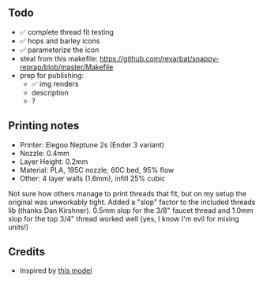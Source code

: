 
## Todo

* ✅ complete thread fit testing
* ✅ hops and barley icons
* ✅ parameterize the icon
* steal from this makefile: https://github.com/revarbat/snappy-reprap/blob/master/Makefile
* prep for publishing:
  * ✅ img renders
  * description
  * ?
 
## Printing notes

* Printer: Elegoo Neptune 2s (Ender 3 variant)
* Nozzle: 0.4mm
* Layer Height: 0.2mm
* Material: PLA, 195C nozzle, 60C bed, 95% flow
* Other: 4 layer walls (1.6mm), infill 25% cubic

Not sure how others manage to print threads that fit, but on my setup the original was unworkably tight. Added a "slop" factor to the included threads lib (thanks Dan Kirshner). 0.5mm slop for the 3/8" faucet thread and 1.0mm slop for the top 3/4" thread worked well (yes, I know I'm evil for mixing units!)


## Credits

* Inspired by [this model](https://www.youmagine.com/designs/threaded-labeled-beer-tap-handle)
